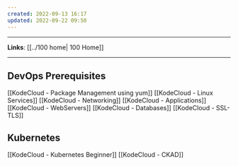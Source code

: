 ```yaml
---
created: 2022-09-13 16:17
updated: 2022-09-22 09:50
---
```

---
**Links**: [[../100 home| 100 Home]]

---
## DevOps Prerequisites 
[[KodeCloud - Package Management using yum]]
[[KodeCloud - Linux Services]]
[[KodeCloud - Networking]]
[[KodeCloud - Applications]]
[[KodeCloud - WebServers]]
[[KodeCloud - Databases]]
[[KodeCloud - SSL-TLS]]

## Kubernetes
[[KodeCloud - Kubernetes Beginner]]
[[KodeCloud - CKAD]]